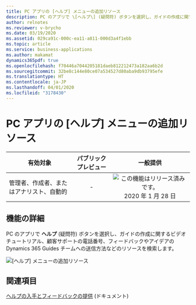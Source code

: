 ```yaml
---
title: PC アプリの [ヘルプ] メニューの追加リソース
description: PC のアプリで \[ヘルプ\] (疑問符) ボタンを選択し、ガイドの作成に関するビデオ チュートリアル、顧客サポートの電話番号、フィードバックやアイデアの Dynamics 365 Guides チームへの送信方法などのリソースを検索します。
author: relnotes
ms.reviewer: v-brycho
ms.date: 03/19/2020
ms.assetid: 029ca91c-000c-ea11-a811-000d3a4f1ebb
ms.topic: article
ms.service: business-applications
ms.author: makamat
dynamics365pdf: true
ms.openlocfilehash: f70446a7044205181daeb812212473a182aa6b2d
ms.sourcegitcommit: 32be8c144e80ce07a534527d80aba9db93795efe
ms.translationtype: HT
ms.contentlocale: ja-JP
ms.lasthandoff: 04/01/2020
ms.locfileid: "3178430"
---
```

# <a name="additional-resources-in-help-menu-for-the-pc-app"></a>PC アプリの [ヘルプ] メニューの追加リソース


| 有効対象    |  パブリック プレビュー | 一般提供 | 
| ---------- | :----------: |:----------: |
|管理者、作成者、またはアナリスト、自動的|-| ![この機能はリリース済みです。](/dynamics365-release-plan/media/green-checkmark.png "この機能はリリース済みです。") 2020 年 1 月 28 日|






## <a name="feature-details"></a>機能の詳細
<!--feature detail start -->
PC のアプリで **ヘルプ** (疑問符) ボタンを選択し、ガイドの作成に関するビデオ チュートリアル、顧客サポートの電話番号、フィードバックやアイデアの Dynamics 365 Guides チームへの送信方法などのリソースを検索します。
<!--feature detail end -->

![[ヘルプ] メニューの追加リソース](media/help-menu.png "[ヘルプ] メニューの追加リソース")
<!-- Picture 1 -->









## <a name="see-also"></a>関連項目

[ヘルプの入手とフィードバックの提供](https://docs.microsoft.com/dynamics365/mixed-reality/guides/help) (ドキュメント)
